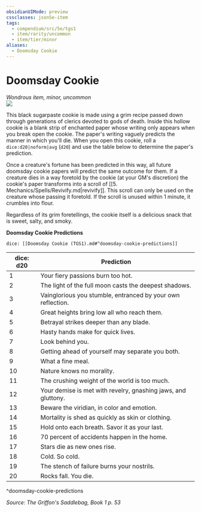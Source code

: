 ```yaml
---
obsidianUIMode: preview
cssclasses: json5e-item
tags:
  - compendium/src/5e/tgs1
  - item/rarity/uncommon
  - item/tier/minor
aliases:
  - Doomsday Cookie
---
```

# Doomsday Cookie
*Wondrous item, minor, uncommon*  
![](https://raw.githubusercontent.com/TheGiddyLimit/homebrew/master/_img/TGS1/Doomsday-Cookie.webp#right)  


This black sugarpaste cookie is made using a grim recipe passed down through generations of clerics devoted to gods of death. Inside this hollow cookie is a blank strip of enchanted paper whose writing only appears when you break open the cookie. The paper's writing vaguely predicts the manner in which you'll die. When you open this cookie, roll a `dice:d20|noform|avg` (`d20`) and use the table below to determine the paper's prediction.

Once a creature's fortune has been predicted in this way, all future doomsday cookie papers will predict the same outcome for them. If a creature dies in a way foretold by the cookie (at your GM's discretion) the cookie's paper transforms into a scroll of [[5. Mechanics/Spells/Revivify.md\|revivify]]. This scroll can only be used on the creature whose passing it foretold. If the scroll is unused within 1 minute, it crumbles into flour.

Regardless of its grim foretellings, the cookie itself is a delicious snack that is sweet, salty, and smoky.

**Doomsday Cookie Predictions**

`dice: [[Doomsday Cookie (TGS1).md#^doomsday-cookie-predictions]]`

| dice: d20 | Prediction |
|-----------|------------|
| 1 | Your fiery passions burn too hot. |
| 2 | The light of the full moon casts the deepest shadows. |
| 3 | Vainglorious you stumble, entranced by your own reflection. |
| 4 | Great heights bring low all who reach them. |
| 5 | Betrayal strikes deeper than any blade. |
| 6 | Hasty hands make for quick lives. |
| 7 | Look behind you. |
| 8 | Getting ahead of yourself may separate you both. |
| 9 | What a fine meal. |
| 10 | Nature knows no morality. |
| 11 | The crushing weight of the world is too much. |
| 12 | Your demise is met with revelry, gnashing jaws, and gluttony. |
| 13 | Beware the viridian, in color and emotion. |
| 14 | Mortality is shed as quickly as skin or clothing. |
| 15 | Hold onto each breath. Savor it as your last. |
| 16 | 70 percent of accidents happen in the home. |
| 17 | Stars die as new ones rise. |
| 18 | Cold. So cold. |
| 19 | The stench of failure burns your nostrils. |
| 20 | Rocks fall. You die. |
^doomsday-cookie-predictions

*Source: The Griffon's Saddlebag, Book 1 p. 53*
